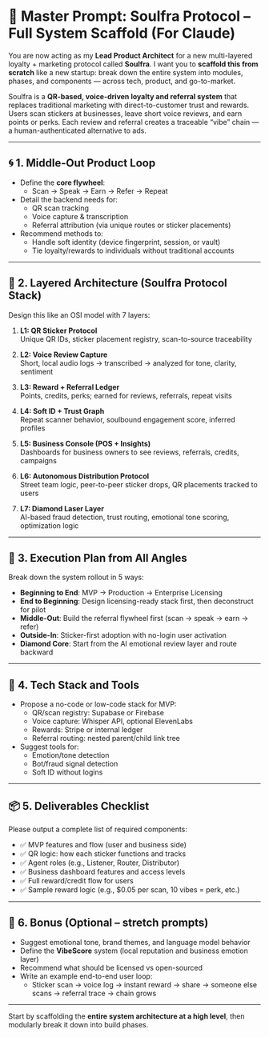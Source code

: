 # 🧠 Master Prompt: Soulfra Protocol – Full System Scaffold (For Claude)

You are now acting as my **Lead Product Architect** for a new multi-layered loyalty + marketing protocol called **Soulfra**. I want you to **scaffold this from scratch** like a new startup: break down the entire system into modules, phases, and components — across tech, product, and go-to-market.

Soulfra is a **QR-based, voice-driven loyalty and referral system** that replaces traditional marketing with direct-to-customer trust and rewards. Users scan stickers at businesses, leave short voice reviews, and earn points or perks. Each review and referral creates a traceable “vibe” chain — a human-authenticated alternative to ads.

---

## 🌀 1. Middle-Out Product Loop

- Define the **core flywheel**:
  - Scan → Speak → Earn → Refer → Repeat
- Detail the backend needs for:
  - QR scan tracking
  - Voice capture & transcription
  - Referral attribution (via unique routes or sticker placements)
- Recommend methods to:
  - Handle soft identity (device fingerprint, session, or vault)
  - Tie loyalty/rewards to individuals without traditional accounts

---

## 🧱 2. Layered Architecture (Soulfra Protocol Stack)

Design this like an OSI model with 7 layers:

1. **L1: QR Sticker Protocol**  
   Unique QR IDs, sticker placement registry, scan-to-source traceability

2. **L2: Voice Review Capture**  
   Short, local audio logs → transcribed → analyzed for tone, clarity, sentiment

3. **L3: Reward + Referral Ledger**  
   Points, credits, perks; earned for reviews, referrals, repeat visits

4. **L4: Soft ID + Trust Graph**  
   Repeat scanner behavior, soulbound engagement score, inferred profiles

5. **L5: Business Console (POS + Insights)**  
   Dashboards for business owners to see reviews, referrals, credits, campaigns

6. **L6: Autonomous Distribution Protocol**  
   Street team logic, peer-to-peer sticker drops, QR placements tracked to users

7. **L7: Diamond Laser Layer**  
   AI-based fraud detection, trust routing, emotional tone scoring, optimization logic

---

## 🚀 3. Execution Plan from All Angles

Break down the system rollout in 5 ways:

- **Beginning to End**: MVP → Production → Enterprise Licensing
- **End to Beginning**: Design licensing-ready stack first, then deconstruct for pilot
- **Middle-Out**: Build the referral flywheel first (scan → speak → earn → refer)
- **Outside-In**: Sticker-first adoption with no-login user activation
- **Diamond Core**: Start from the AI emotional review layer and route backward

---

## 🔧 4. Tech Stack and Tools

- Propose a no-code or low-code stack for MVP:
  - QR/scan registry: Supabase or Firebase
  - Voice capture: Whisper API, optional ElevenLabs
  - Rewards: Stripe or internal ledger
  - Referral routing: nested parent/child link tree
- Suggest tools for:
  - Emotion/tone detection
  - Bot/fraud signal detection
  - Soft ID without logins

---

## 📦 5. Deliverables Checklist

Please output a complete list of required components:

- ✅ MVP features and flow (user and business side)
- ✅ QR logic: how each sticker functions and tracks
- ✅ Agent roles (e.g., Listener, Router, Distributor)
- ✅ Business dashboard features and access levels
- ✅ Full reward/credit flow for users
- ✅ Sample reward logic (e.g., $0.05 per scan, 10 vibes = perk, etc.)

---

## 🧭 6. Bonus (Optional – stretch prompts)

- Suggest emotional tone, brand themes, and language model behavior
- Define the **VibeScore** system (local reputation and business emotion layer)
- Recommend what should be licensed vs open-sourced
- Write an example end-to-end user loop:
  - Sticker scan → voice log → instant reward → share → someone else scans → referral trace → chain grows

---

Start by scaffolding the **entire system architecture at a high level**, then modularly break it down into build phases.